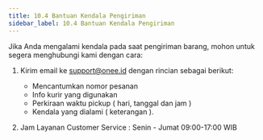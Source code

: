 ```yaml
---
title: 10.4 Bantuan Kendala Pengiriman
sidebar_label: 10.4 Bantuan Kendala Pengiriman
---
```

J﻿ika Anda mengalami kendala pada saat pengiriman barang, mohon untuk segera menghubungi kami dengan cara: 

1. K﻿irim email ke support@onee.id dengan rincian sebagai berikut: 

   * M﻿encantumkan nomor pesanan
   * I﻿nfo kurir yang digunakan
   * P﻿erkiraan waktu pickup ( hari, tanggal dan jam )
   * K﻿endala yang dialami ( keterangan ).
2. J﻿am Layanan Customer Service : Senin - Jumat 09:00-17:00 WIB